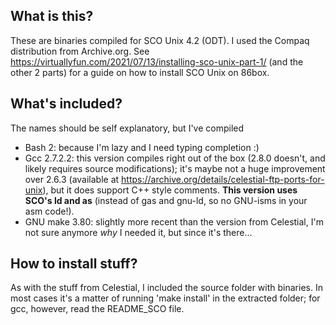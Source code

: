 ## What is this?
These are binaries compiled for SCO Unix 4.2 (ODT). I used the Compaq distribution from Archive.org. See https://virtuallyfun.com/2021/07/13/installing-sco-unix-part-1/ (and the other 2 parts) for a guide on how to install SCO Unix on 86box.

## What's included?
The names should be self explanatory, but I've compiled
- Bash 2: because I'm lazy and I need typing completion :)
- Gcc 2.7.2.2: this version compiles right out of the box (2.8.0 doesn't, and likely requires source modifications); it's maybe not a huge improvement over 2.6.3 (available at https://archive.org/details/celestial-ftp-ports-for-unix), but it does support C++ style comments. **This version uses SCO's ld and as** (instead of gas and gnu-ld, so no GNU-isms in your asm code!).
- GNU make 3.80: slightly more recent than the version from Celestial, I'm not sure anymore _why_ I needed it, but since it's there...

## How to install stuff?
As with the stuff from Celestial, I included the source folder with binaries. In most cases it's a matter of running 'make install' in the extracted folder; for gcc, however, read the README_SCO file.
